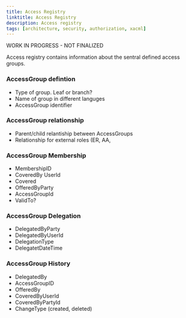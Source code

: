 ```yaml
---
title: Access Registry
linktitle: Access Registry
description: Access registry 
tags: [architecture, security, authorization, xacml]
---
```


WORK IN PROGRESS - NOT FINALIZED



Access registry contains information about the sentral defined access groups. 

### AccessGroup defintion

- Type of group. Leaf or branch?
- Name of group in different languges
- AccessGroup identifier

### AccessGroup relationship

- Parent/child relantiship between AccessGroups
- Relationship for external roles (ER, AA, 
  
### AccessGroup Membership

- MembershipID
- CoveredBy UserId
- Covered
- OfferedByParty
- AccessGroupId
- ValidTo?

### AccessGroup Delegation

- DelegatedByParty
- DelegatedByUserId
- DelegationType
- DelegatetDateTime

### AccessGroup History

- DelegatedBy
- AccessGroupID
- OfferedBy
- CoveredByUserId
- CoveredByPartyId
- ChangeType (created, deleted)

### 




